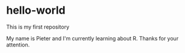 # hello-world
This is my first repository

My name is Pieter and I'm currently learning about R. Thanks for your attention.
